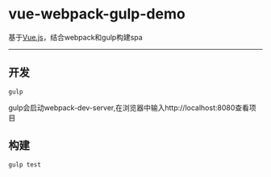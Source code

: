 # vue-webpack-gulp-demo

基于[Vue.js][vuejs]，结合webpack和gulp构建spa

------

## 开发

```
gulp

```

gulp会启动webpack-dev-server,在浏览器中输入http://localhost:8080查看项目

## 构建

```
gulp test

```


[vuejs]: http://cn.vuejs.org/
